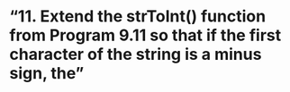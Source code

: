# “11. Extend the strToInt() function from Program 9.11 so that if the first character of the string is a minus sign, the”